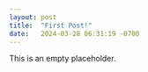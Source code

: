 ```yaml
---
layout: post
title:  "First Post!"
date:   2024-03-28 06:31:19 -0700
---
```


This is an empty placeholder.
